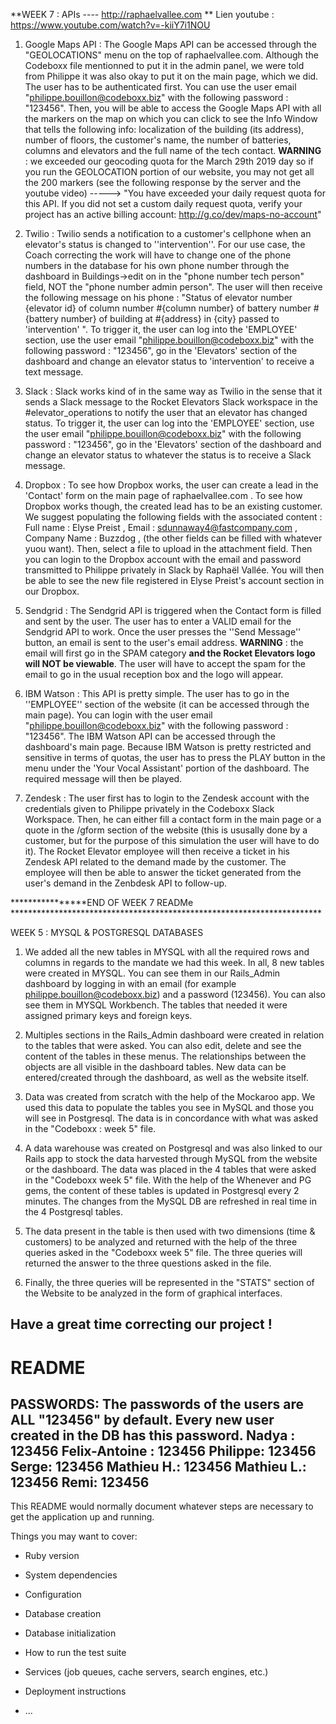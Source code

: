 **WEEK 7 : APIs ---- http://raphaelvallee.com ** Lien youtube : https://www.youtube.com/watch?v=-kiiY7i1NOU

1) Google Maps API :
The Google Maps API can be accessed through the "GEOLOCATIONS" menu on the top of raphaelvallee.com. Although the Codeboxx file mentionned to put it in the admin panel, we were told from Philippe it was also okay to put it on the main page, which we did. The user has to be authenticated first. You can use the user email "philippe.bouillon@codeboxx.biz" with the following password : "123456". Then, you will be able to access the Google Maps API with all the markers on the map on which you can click to see the Info Window that tells the following info: localization of the building (its address), number of floors, the customer's name, the number of batteries, columns and elevators and the full name of the tech contact. 
**WARNING** : we exceeded our geocoding quota for the March 29th 2019 day so if you run the GEOLOCATION portion of our website, you may not get all the 200 markers (see the following response by the server and the youtube video)  -----> "You have exceeded your daily request quota for this API. If you did not set a custom daily request quota, verify your project has an active billing account: http://g.co/dev/maps-no-account"

2) Twilio :
Twilio sends a notification to a customer's cellphone when an elevator's status is changed to ''intervention''. For our use case, the Coach correcting the work will have to change one of the phone numbers in the database for his own phone number through the dashboard in Buildings->edit on in the "phone number tech person" field, NOT the "phone number admin person". The user will then receive the following message on his phone : "Status of elevator number {elevator id} of column number #{column number} of battery number #{battery number} of building at #{address} in {city} passed to 'intervention' ". To trigger it, the user can log into the 'EMPLOYEE' section, use  the user email "philippe.bouillon@codeboxx.biz" with the following password : "123456", go in the 'Elevators' section of the dashboard and change an elevator status to 'intervention' to receive a text message. 

3) Slack :
Slack works kind of in the same way as Twilio in the sense that it sends a Slack message to the Rocket Elevators Slack workspace in the #elevator_operations to notify the user that an elevator has changed status. To trigger it, the user can log into the 'EMPLOYEE' section, use  the user email "philippe.bouillon@codeboxx.biz" with the following password : "123456", go in the 'Elevators' section of the dashboard and change an elevator status to whatever the status is to receive a Slack message. 

4) Dropbox :
To see how Dropbox works, the user can create a lead in the 'Contact' form on the main page of raphaelvallee.com . To see how Dropbox works though, the created lead has to be an existing customer. We suggest populating the following fields with the associated content :
Full name : Elyse Preist , Email : sdunnaway4@fastcompany.com , Company Name : Buzzdog , (the other fields can be filled with whatever yuou want). Then, select a file to upload in the attachment field. Then you can login to the Dropbox account with the email and password transmitted to Philippe privately in Slack by Raphaël Vallée. You will then be able to see the new file registered in Elyse Preist's account section in our Dropbox.

5) Sendgrid : 
The Sendgrid API is triggered when the Contact form is filled and sent by the user. The user has to enter a VALID email for the Sendgrid API to work. Once the user presses the ''Send Message'' button, an email is sent to the user's email address. **WARNING** : the email will first go in the SPAM category **and the Rocket Elevators logo will NOT be viewable**. The user will have to accept the spam for the email to go in the usual reception box and the logo will appear.

6) IBM Watson :
This API is pretty simple. The user has to go in the ''EMPLOYEE'' section of the website (it can be accessed through the main page). You can login with the user email "philippe.bouillon@codeboxx.biz" with the following password : "123456". The IBM Watson API can be accessed through the dashboard's main page. Because IBM Watson is pretty restricted and sensitive in terms of quotas, the user has to press the PLAY button in the menu under the 'Your Vocal Assistant' portion of the dashboard. The required message will then be played.

7) Zendesk :
The user first has to login to the Zendesk account with the credentials given to Philippe privately in the Codeboxx Slack Workspace. Then, he can either fill a contact form in the main page or a quote in the /gform section of the website (this is ususally done by a customer, but for the purpose of this simulation the user will have to do it). The Rocket Elevator employee will then receive a ticket in his Zendesk API related to the demand made by the customer. The employee will then be able to answer the ticket generated from the user's demand in the Zenbdesk API to follow-up.

****************END OF WEEK 7 READMe ***********************************************************************




WEEK 5 : MYSQL & POSTGRESQL DATABASES

1) We added all the new tables in MYSQL with all the required rows and columns in regards to the mandate we had this week. In all, 8 new tables were created in MYSQL. You can see them in our Rails_Admin dashboard by logging in with an email (for example philippe.bouillon@codeboxx.biz) and a password (123456). You can also see them in MYSQL Workbench. The tables that needed it were assigned primary keys and foreign keys.

2) Multiples sections in the Rails_Admin dashboard were created in relation to the tables that were asked. You can also edit, delete and see the content of the tables in these menus. The relationships between the objects are all visible in the dashboard tables. New data can be entered/created through the dashboard, as well as the website itself.

3) Data was created from scratch with the help of the Mockaroo app. We used this data to populate the tables you see in MySQL and those you will see in Postgresql. The data is in concordance with what was asked in the "Codeboxx : week 5" file.

4) A data warehouse was created on Postgresql and was also linked to our Rails app to stock the data harvested through MySQL from the website or the dashboard. The data was placed in the 4 tables that were asked in the "Codeboxx week 5" file. With the help of the Whenever and PG gems, the content of these tables is updated in Postgresql every 2 minutes. The changes from the MySQL DB are refreshed in real time in the 4 Postgresql tables.

5) The data present in the table is then used with two dimensions (time & customers) to be analyzed and returned with the help of the three queries asked in the "Codeboxx week 5" file. The three queries will returned the answer to the three questions asked in the file.

6) Finally, the three queries will be represented in the "STATS" section of the Website to be analyzed in the form of graphical interfaces.

Have a great time correcting our project ! 
--------------------------------------------
# README
PASSWORDS: The passwords of the users are ALL "123456" by default. Every new user created in the DB has this password. 
Nadya : 123456
Felix-Antoine : 123456
Philippe: 123456
Serge: 123456
Mathieu H.: 123456
Mathieu L.: 123456
Remi: 123456
-------------------------------------------

This README would normally document whatever steps are necessary to get the
application up and running.

Things you may want to cover:

* Ruby version

* System dependencies

* Configuration

* Database creation

* Database initialization

* How to run the test suite

* Services (job queues, cache servers, search engines, etc.)

* Deployment instructions

* ...
